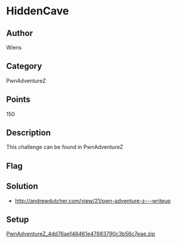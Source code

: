 # HiddenCave

## Author
Wiens
## Category
PwnAdventureZ
## Points
150
## Description
This challenge can be found in PwnAdventureZ
## Flag

## Solution
- <http://andrewdutcher.com/view/21/pwn-adventure-z---writeup>

## Setup
[PwnAdventureZ_4dd76ae148461e47883790c3b56c7eae.zip](./../PwnAdventureZ_4dd76ae148461e47883790c3b56c7eae.zip)